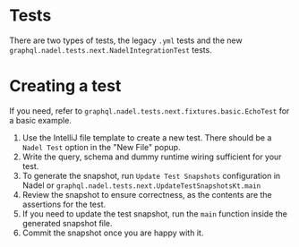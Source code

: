 # Tests

There are two types of tests, the legacy `.yml` tests and the new `graphql.nadel.tests.next.NadelIntegrationTest` tests.

# Creating a test

If you need, refer to `graphql.nadel.tests.next.fixtures.basic.EchoTest` for a basic example.

1. Use the IntelliJ file template to create a new test. There should be a `Nadel Test` option in the "New File" popup.
2. Write the query, schema and dummy runtime wiring sufficient for your test.
3. To generate the snapshot, run `Update Test Snapshots` configuration in Nadel or `graphql.nadel.tests.next.UpdateTestSnapshotsKt.main`
4. Review the snapshot to ensure correctness, as the contents are the assertions for the test.
5. If you need to update the test snapshot, run the `main` function inside the generated snapshot file.
6. Commit the snapshot once you are happy with it.
